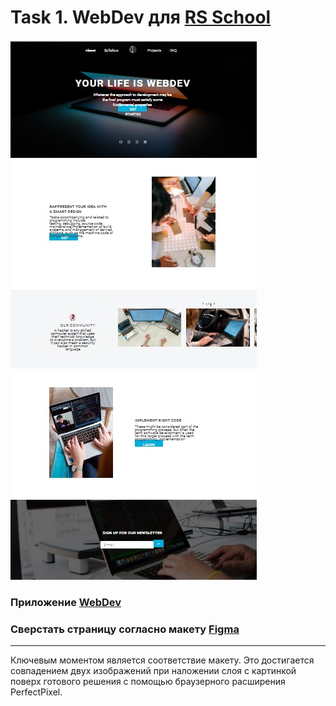 # Task 1. WebDev для [RS School](https://rs.school)
![WebDev](https://raw.githubusercontent.com/Kkasya/webdev/master/assets/webdev.jpg)

### Приложение [WebDev](http://htmlpreview.github.io/?https://github.com/Kkasya/webdev/blob/master/index.html)
### Сверстать страницу согласно макету [Figma](https://www.figma.com/file/2Zev0HVCKABbZoAsuWTdcD/webdev_newVersion(19.09))
---
Ключевым моментом является соответствие макету. Это достигается совпадением двух изображений при наложении слоя с картинкой поверх готового решения с помощью браузерного расширения PerfectPixel.
